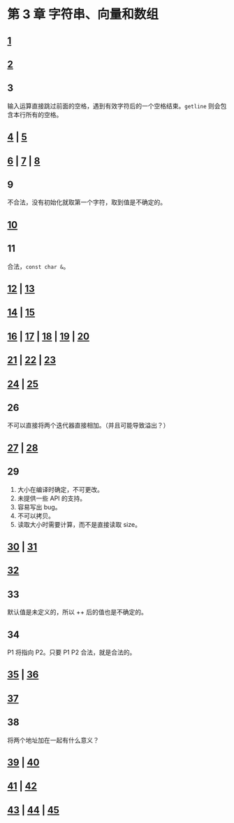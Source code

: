 # 第 3 章 字符串、向量和数组

## [1](1.cpp)

## [2](2.cpp)

## 3

输入运算直接跳过前面的空格，遇到有效字符后的一个空格结束。`getline` 则会包含本行所有的空格。

## [4](4.cpp) | [5](5.cpp)

## [6](6.cpp) | [7](7.cpp) | [8](8.cpp)

## 9

不合法，没有初始化就取第一个字符，取到值是不确定的。

## [10](10.cpp)

## 11

合法，`const char &`。

## [12](12.cpp) | [13](13.cpp)

## [14](14.cpp) | [15](15.cpp)

## [16](16.cpp) | [17](17.cpp) | [18](18.cpp) | [19](19.cpp) | [20](20.cpp)

## [21](21.cpp) | [22](22.cpp) | [23](23.cpp)

## [24](24.cpp) | [25](25.cpp)

## 26

不可以直接将两个迭代器直接相加。（并且可能导致溢出？）

## [27](27.cpp) | [28](28.cpp)

## 29

1. 大小在编译时确定，不可更改。
2. 未提供一些 API 的支持。
3. 容易写出 bug。
4. 不可以拷贝。
5. 读取大小时需要计算，而不是直接读取 size。

## [30](30.cpp) | [31](31.cpp)

## [32](32.cpp)

## 33

默认值是未定义的，所以 ++ 后的值也是不确定的。

## 34

P1 将指向 P2。只要 P1 P2 合法，就是合法的。

## [35](35.cpp) | [36](36.cpp)

## [37](37.cpp)

## 38

将两个地址加在一起有什么意义？

## [39](39.cpp) | [40](40.cpp)

## [41](41.cpp) | [42](42.cpp)

## [43](43.cpp) | [44](44.cpp) | [45](45.cpp)